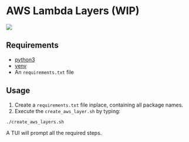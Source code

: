 # AWS Lambda Layers (WIP)

![](https://i.imgur.com/vSa74Rh.gif)

## Requirements

- [python3](https://www.python.org/)
- [venv](https://docs.python.org/3/library/venv.html)
- An `requirements.txt` file

## Usage

1. Create a `requirements.txt` file inplace, containing all package names.
2. Execute the `create_aws_layer.sh` by typing:

```bash
./create_aws_layers.sh
```

A TUI will prompt all the required steps.


